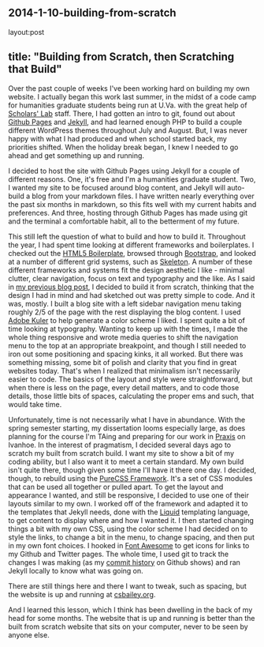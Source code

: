 ## 2014-1-10-building-from-scratch
layout:post
## title: "Building from Scratch, then Scratching that Build"

Over the past couple of weeks I've been working hard on building my own website. I actually began this work last summer, in the midst of a code camp for humanities graduate students being run at U.Va. with the great help of [Scholars' Lab][1] staff. There, I had gotten an intro to git, found out about [Github Pages][2] and [Jekyll][3], and had learned enough PHP to build a couple different WordPress themes throughout July and August. But, I was never happy with what I had produced and when school started back, my priorities shifted. When the holiday break began, I knew I needed to go ahead and get something up and running. 

I decided to host the site with Github Pages using Jekyll for a couple of different reasons. One, it's free and I'm a humanities graduate student. Two, I wanted my site to be focused around blog content, and Jekyll will auto-build a blog from your markdown files. I have written nearly everything over the past six months in markdown, so this fits well with my current habits and preferences. And three, hosting through Github Pages has made using git and the terminal a comfortable habit, all to the betterment of my future.  

This still left the question of what to build and how to build it. Throughout the year, I had spent time looking at different frameworks and boilerplates. I checked out the [HTML5 Boilerplate][4], browsed through [Bootstrap][5], and looked at a number of different grid systems, such as [Skeleton][6]. A number of these different frameworks and systems fit the design aesthetic I like - minimal clutter, clear navigation, focus on text and typography and the like. As I said in [my previous blog post][7], I decided to build it from scratch, thinking that the design I had in mind and had sketched out was pretty simple to code. And it was, mostly. I built a blog site with a left sidebar navigation menu taking roughly 2/5 of the page with the rest displaying the blog content. I used [Adobe Kuler][8] to help generate a color scheme I liked. I spent quite a bit of time looking at typography. Wanting to keep up with the times, I made the whole thing responsive and wrote media queries to shift the navigation menu to the top at an appropriate breakpoint, and though I still needed to iron out some positioning and spacing kinks, it all worked. But there was something missing, some bit of polish and clarity that you find in great websites today. That's when I realized that minimalism isn't necessarily easier to code. The basics of the layout and style were straightforward, but when there is less on the page, every detail matters, and to code those details, those little bits of spaces, calculating the proper ems and such, that would take time. 

Unfortunately, time is not necessarily what I have in abundance. With the spring semester starting, my dissertation looms especially large, as does planning for the course I'm TAing and preparing for our work in [Praxis][9] on Ivanhoe. In the interest of pragmatism, I decided several days ago to scratch my built from scratch build. I want my site to show a bit of my coding ability, but I also want it to meet a certain standard. My own build isn't quite there, though given some time I'll have it there one day. I decided, though, to rebuild using the [PureCSS Framework][10]. It's a set of CSS modules that can be used all together or pulled apart. To get the layout and appearance I wanted, and still be responsive, I decided to use one of their layouts similar to my own. I worked off of the framework and adapted it to the templates that Jekyll needs, done with the [Liquid][11] templating language, to get content to display where and how I wanted it. I then started changing things a bit with my own CSS, using the color scheme I had decided on to style the links, to change a bit in the menu, to change spacing, and then put in my own font choices. I hooked in [Font Awesome][12] to get icons for links to my Github and Twitter pages. The whole time, I used git to track the changes I was making  (as my [commit history][13] on Github shows) and ran Jekyll locally to know what was going on.

There are still things here and there I want to tweak, such as spacing, but the website is up and running at [csbailey.org][14]. 

And I learned this lesson, which I think has been dwelling in the back of my head for some months. The website that is up and running is better than the built from scratch website that sits on your computer, never to be seen by anyone else. 



[1]:	http://www.scholarslab.org/
[2]:	http://pages.github.com/
[3]:	http://jekyllrb.com/
[4]:	http://html5boilerplate.com/
[5]:	http://getbootstrap.com/
[6]:	http://www.getskeleton.com/
[7]:	http://www.scholarslab.org/grad-student-research/building-a-website-and-pulling-apart-wordpress-plugins/
[8]:	https://kuler.adobe.com/create/color-wheel/
[9]:	http://praxis.scholarslab.org/
[10]:	http://purecss.io/
[11]:	http://docs.shopify.com/themes/liquid-basics
[12]:	http://fontawesome.io/
[13]:	https://github.com/csbailey5t/csbailey5t.github.com/commits/master
[14]:	http://csbailey.org/